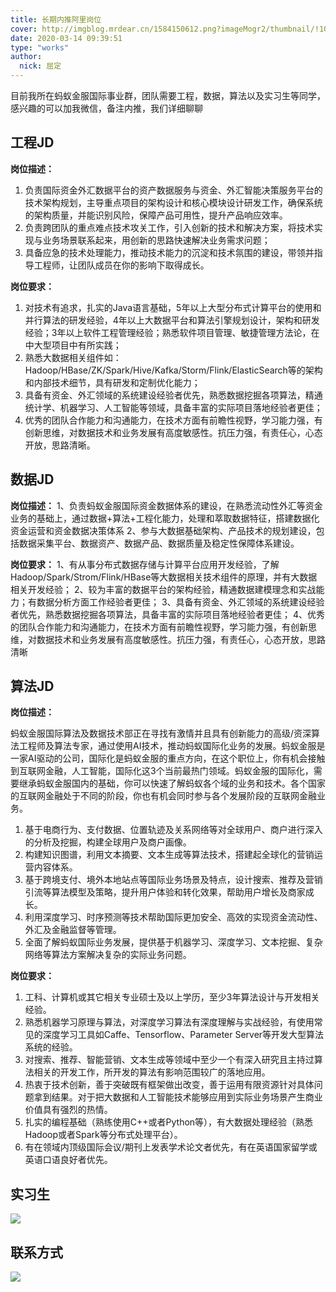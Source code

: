```yaml
---
title: 长期内推阿里岗位
cover: http://imgblog.mrdear.cn/1584150612.png?imageMogr2/thumbnail/!100p
date: 2020-03-14 09:39:51
type: "works"
author: 
  nick: 屈定
---
```


目前我所在蚂蚁金服国际事业群，团队需要工程，数据，算法以及实习生等同学，感兴趣的可以加我微信，备注内推，我们详细聊聊

## 工程JD

**岗位描述：**

1. 负责国际资金外汇数据平台的资产数据服务与资金、外汇智能决策服务平台的技术架构规划，主导重点项目的架构设计和核心模块设计研发工作，确保系统的架构质量，并能识别风险，保障产品可用性，提升产品响应效率。
2. 负责跨团队的重点难点技术攻关工作，引入创新的技术和解决方案，将技术实现与业务场景联系起来，用创新的思路快速解决业务需求问题；
3. 具备应急的技术处理能力，推动技术能力的沉淀和技术氛围的建设，带领并指导工程师，让团队成员在你的影响下取得成长。

**岗位要求：**
1. 对技术有追求，扎实的Java语言基础，5年以上大型分布式计算平台的使用和并行算法的研发经验，4年以上大数据平台和算法引擎规划设计，架构和研发经验；3年以上软件工程管理经验；熟悉软件项目管理、敏捷管理方法论，在中大型项目中有所实践；
2. 熟悉大数据相关组件如：Hadoop/HBase/ZK/Spark/Hive/Kafka/Storm/Flink/ElasticSearch等的架构和内部技术细节，具有研发和定制优化能力；
3. 具备有资金、外汇领域的系统建设经验者优先，熟悉数据挖掘各项算法，精通统计学、机器学习、人工智能等领域，具备丰富的实际项目落地经验者更佳；
4. 优秀的团队合作能力和沟通能力，在技术方面有前瞻性视野，学习能力强，有创新思维，对数据技术和业务发展有高度敏感性。抗压力强，有责任心，心态开放，思路清晰。


## 数据JD

**岗位描述：**
1、负责蚂蚁金服国际资金数据体系的建设，在熟悉流动性外汇等资金业务的基础上，通过数据+算法+工程化能力，处理和萃取数据特征，搭建数据化资金运营和资金数据决策体系
2、参与大数据基础架构、产品技术的规划建设，包括数据采集平台、数据资产、数据产品、数据质量及稳定性保障体系建设。

**岗位要求：**
1、有从事分布式数据存储与计算平台应用开发经验，了解Hadoop/Spark/Strom/Flink/HBase等大数据相关技术组件的原理，并有大数据相关开发经验；
2、较为丰富的数据平台的架构经验，精通数据建模理念和实战能力；有数据分析方面工作经验者更佳；
3、具备有资金、外汇领域的系统建设经验者优先，熟悉数据挖掘各项算法，具备丰富的实际项目落地经验者更佳；
4、优秀的团队合作能力和沟通能力，在技术方面有前瞻性视野，学习能力强，有创新思维，对数据技术和业务发展有高度敏感性。抗压力强，有责任心，心态开放，思路清晰

## 算法JD

**岗位描述：**

蚂蚁金服国际算法及数据技术部正在寻找有激情并且具有创新能力的高级/资深算法工程师及算法专家，通过使用AI技术，推动蚂蚁国际化业务的发展。蚂蚁金服是一家AI驱动的公司，国际化是蚂蚁金服的重点方向，在这个职位上，你有机会接触到互联网金融，人工智能，国际化这3个当前最热门领域。蚂蚁金服的国际化，需要继承蚂蚁金服国内的基础，你可以快速了解蚂蚁各个域的业务和技术。各个国家的互联网金融处于不同的阶段，你也有机会同时参与各个发展阶段的互联网金融业务。
1. 基于电商行为、支付数据、位置轨迹及关系网络等对全球用户、商户进行深入的分析及挖掘，构建全球用户及商户画像。
2. 构建知识图谱，利用文本摘要、文本生成等算法技术，搭建起全球化的营销运营内容体系。
3. 基于跨境支付、境外本地站点等国际业务场景及特点，设计搜索、推荐及营销引流等算法模型及策略，提升用户体验和转化效果，帮助用户增长及商家成长。
4. 利用深度学习、时序预测等技术帮助国际更加安全、高效的实现资金流动性、外汇及金融监督等管理。
5. 全面了解蚂蚁国际业务发展，提供基于机器学习、深度学习、文本挖掘、复杂网络等算法方案解决复杂的实际业务问题。

**岗位要求：**
1. 工科、计算机或其它相关专业硕士及以上学历，至少3年算法设计与开发相关经验。
2. 熟悉机器学习原理与算法，对深度学习算法有深度理解与实战经验，有使用常见的深度学习工具如Caffe、Tensorflow、Parameter Server等开发大型算法系统的经验。
3. 对搜索、推荐、智能营销、文本生成等领域中至少一个有深入研究且主持过算法相关的开发工作，所开发的算法有影响范围较广的落地应用。
4. 热衷于技术创新，善于突破既有框架做出改变，善于运用有限资源针对具体问题拿到结果。对于把大数据和人工智能技术能够应用到实际业务场景产生商业价值具有强烈的热情。
5. 扎实的编程基础（熟练使用C++或者Python等），有大数据处理经验（熟悉Hadoop或者Spark等分布式处理平台）。
6. 有在领域内顶级国际会议/期刊上发表学术论文者优先，有在英语国家留学或英语口语良好者优先。

## 实习生

![](http://imgblog.mrdear.cn/1584150393.png?imageMogr2/thumbnail/!60p)


## 联系方式

![](http://imgblog.mrdear.cn/1584150498.png?imageMogr2/thumbnail/!50p)
